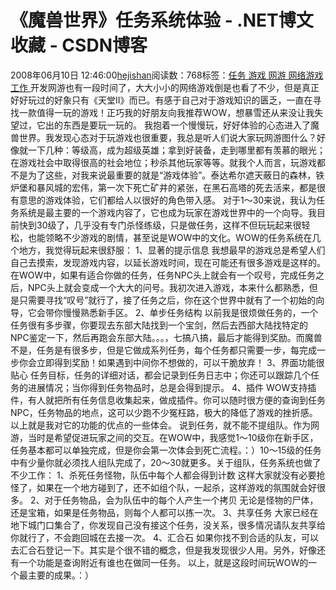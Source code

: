 
# 《魔兽世界》任务系统体验  - .NET博文收藏 - CSDN博客


2008年06月10日 12:46:00[hejishan](https://me.csdn.net/hejishan)阅读数：768标签：[任务																](https://so.csdn.net/so/search/s.do?q=任务&t=blog)[游戏																](https://so.csdn.net/so/search/s.do?q=游戏&t=blog)[网游																](https://so.csdn.net/so/search/s.do?q=网游&t=blog)[网络游戏																](https://so.csdn.net/so/search/s.do?q=网络游戏&t=blog)[工作																](https://so.csdn.net/so/search/s.do?q=工作&t=blog)[
							](https://so.csdn.net/so/search/s.do?q=网络游戏&t=blog)[
																															](https://so.csdn.net/so/search/s.do?q=网游&t=blog)
[
				](https://so.csdn.net/so/search/s.do?q=游戏&t=blog)
[
			](https://so.csdn.net/so/search/s.do?q=游戏&t=blog)
[
		](https://so.csdn.net/so/search/s.do?q=任务&t=blog)
开发网游也有一段时间了，大大小小的网络游戏倒是也看了不少，但是真正好好玩过的好象只有《天堂II》而已。有感于自己对于游戏知识的匮乏，一直在寻找一款值得一玩的游戏！正巧我的好朋友向我推荐WOW，想暴雪还从来没让我失望过，它出的东西是要玩一玩的。
我抱着一个慢慢玩，好好体验的心态进入了魔兽世界。我发现心态对于玩游戏也很重要，我总是听人们说大家玩网游图什么？好像就一下几种：等级高，成为超级英雄；拿到好装备，走到哪里都有羡慕的眼光；在游戏社会中取得很高的社会地位；秒杀其他玩家等等。就我个人而言，玩游戏都不是为了这些，对我来说最重要的就是“游戏体验”。泰达希尔遮天蔽日的森林，铁炉堡和暴风城的宏伟，第一次下死亡矿井的紧张，在黑石高塔的死去活来，都是很有意思的游戏体验，它们都给人以很好的角色带入感。
对于1～30来说，我认为任务系统是最主要的一个游戏内容了，它也成为玩家在游戏世界中的一个向导。我目前快到30级了，几乎没有专门杀怪练级，只是做任务，这样不但玩玩起来很轻松，也能领略不少游戏的剧情，甚至说是WOW中的文化。WOW的任务系统在几个地方，我觉得玩起来很舒服：
1、显著的提示信息
我想最早的游戏总是希望人们自己去摸索，发现游戏内容，以延长游戏时间，现在可能还有很多游戏是这样的。在WOW中，如果有适合你做的任务，任务NPC头上就会有一个叹号，完成任务之后，NPC头上就会变成一个大大的问号。我初次进入游戏，本来什么都熟悉，但是只需要寻找“叹号”就行了，接了任务之后，你在这个世界中就有了一个初始的向导，它会带你慢慢熟悉新手区。
2、单步任务结构
以前我是很烦做任务的，一个任务很有多步骤，你要现去东部大陆找到一个宝剑，然后去西部大陆找特定的NPC鉴定一下，然后再跑会东部大陆。。。，七搞八搞，最后才能得到奖励。而魔兽不是，任务是有很多步，但是它做成系列任务，每个任务都只需要一步，每完成一步你会立即得到奖励！如果遇到中间你不想做的，可以干脆放弃！
3、界面功能很贴心
任务目标，任务的详细对话，都会记录到任务日志中；你还可以跟踪几个任务的进展情况；当你得到任务物品时，总是会得到提示。
4、插件
WOW支持插件，有人就把所有任务信息收集起来，做成插件。你可以随时很方便的查询到任务NPC，任务物品的地点，这可以少跑不少冤枉路，极大的降低了游戏的挫折感。
以上就是我对它的功能的优点的一些体会。
说到任务，就不能不提组队。作为网游，当时是希望促进玩家之间的交互。在WOW中，我感觉1～10级你在新手区，任务基本都可以单独完成，但是你会第一次体会到死亡流程。：）10～15级的任务中有少量你就必须找人组队完成了，20～30就更多。关于组队，任务系统也做了不少工作：
1、杀死任务怪物，队伍中每个人都会得到计数
这样大家就没有必要抢怪了，如果在一个地方碰到了，还不如组个队，一起杀，这样游戏的氛围就会好很多。
2、对于任务物品，会为队伍中的每个人产生一个拷贝
无论是怪物的尸体，还是宝箱，如果是任务物品，则每个人都可以拣一次。
3、共享任务
大家已经在地下城门口集合了，你发现自己没有接这个任务，没关系，很多情况请队友共享给你就行了，不会跑回城在去接一次。
4、汇合石
如果你找不到合适的队友，可以去汇合石登记一下。其实是个很不错的概念，但是我发现很少人用。另外，好像还有一个功能是查询附近有谁也在做同一任务。
以上，就是这段时间玩WOW的一个最主要的成果。：）




